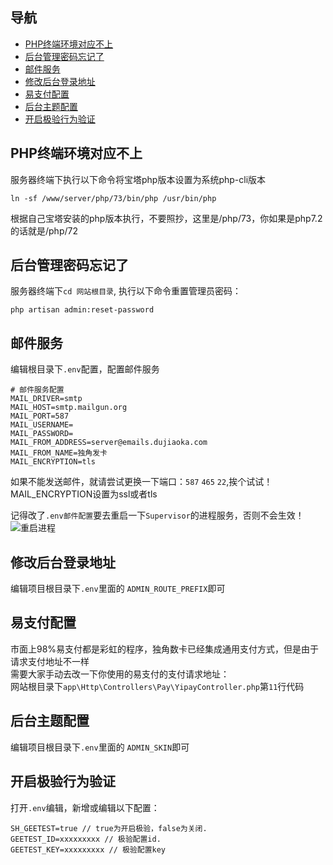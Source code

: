 ## 导航

- [PHP终端环境对应不上](#PHP终端环境对应不上)
- [后台管理密码忘记了](#后台管理密码忘记了)
- [邮件服务](#邮件服务)
- [修改后台登录地址](#修改后台登录地址)
- [易支付配置](#易支付配置)
- [后台主题配置](#后台主题配置)
- [开启极验行为验证](#开启极验行为验证)



## PHP终端环境对应不上
服务器终端下执行以下命令将宝塔php版本设置为系统php-cli版本 
```
ln -sf /www/server/php/73/bin/php /usr/bin/php
```
根据自己宝塔安装的php版本执行，不要照抄，这里是/php/73，你如果是php7.2的话就是/php/72

## 后台管理密码忘记了
服务器终端下`cd 网站根目录`, 执行以下命令重置管理员密码：    
```
php artisan admin:reset-password
```

## 邮件服务
编辑根目录下`.env`配置，配置邮件服务     
```
# 邮件服务配置
MAIL_DRIVER=smtp
MAIL_HOST=smtp.mailgun.org
MAIL_PORT=587
MAIL_USERNAME=
MAIL_PASSWORD=
MAIL_FROM_ADDRESS=server@emails.dujiaoka.com
MAIL_FROM_NAME=独角发卡
MAIL_ENCRYPTION=tls
```
如果不能发送邮件，就请尝试更换一下端口：`587` `465` `22`,挨个试试！      
MAIL_ENCRYPTION设置为ssl或者tls

记得改了`.env邮件配置`要去重启一下`Supervisor`的进程服务，否则不会生效！   
![重启进程](https://i.loli.net/2020/04/08/jGDBz6L12rHguni.png)  


## 修改后台登录地址
编辑项目根目录下`.env`里面的 `ADMIN_ROUTE_PREFIX`即可

## 易支付配置
市面上98%易支付都是彩虹的程序，独角数卡已经集成通用支付方式，但是由于请求支付地址不一样   
需要大家手动去改一下你使用的易支付的支付请求地址：   
网站根目录下`app\Http\Controllers\Pay\YipayController.php`第`11`行代码    


## 后台主题配置
编辑项目根目录下`.env`里面的 `ADMIN_SKIN`即可    


## 开启极验行为验证
打开`.env`编辑，新增或编辑以下配置：   
```
SH_GEETEST=true // true为开启极验，false为关闭.
GEETEST_ID=xxxxxxxxx // 极验配置id.
GEETEST_KEY=xxxxxxxxx // 极验配置key
```
